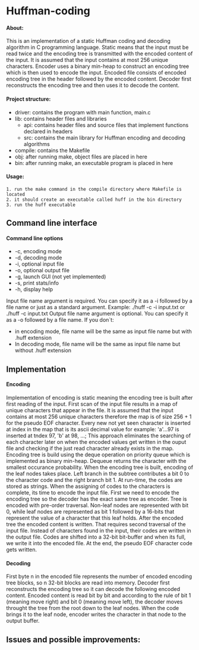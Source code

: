 # Huffman-coding

#### About:
This is an implementation of a static Huffman coding and decoding algorithm in C programming language. Static means that the input must be read twice and the encoding tree is transmitted with the encoded content of the input.
It is assumed that the input contains at most 256 unique characters.
Encoder uses a binary min-heap to construct an encoding tree which is then used to encode the input.
Encoded file consists of encoded encoding tree in the header followed by the encoded content.
Decoder first reconstructs the encoding tree and then uses it to decode the content.



#### Project structure:
- driver: contains the program with main function, main.c
- lib: contains  header files and libraries
  - api: contains header files and source files that implement functions declared in headers
  - src: contains the main library for Huffman encoding and decoding algorithms
- compile: contains the Makefile
- obj: after running make, object files are placed in here
- bin: after running make, an executable program is placed in here 

#### Usage: 

    1. run the make command in the compile directory where Makefile is located
    2. it should create an executable called huff in the bin directory
    3. run the huff executable
    
## Command line interface
    
#### Command line options
   - -c, encoding mode
   - -d, decoding mode
   - -i, optional input file
   - -o, optional output file
   - -g, launch GUI (not yet implemented)
   - -s, print stats/info
   - -h, display help

Input file name argument is required. You can specify it as a -i followed by a file name or just as a standard argument. 
Example: ./huff -c -i input.txt or ./huff -c input.txt
Output file name argument is optional. You can specify it as a -o followed by a file name. If you don`t:
- in encoding mode, file name will be the same as input file name but with .huff extension
- In decoding mode, file name will be the same as input file name but without .huff extension

## Implementation
#### Encoding
  Implementation of encoding is static meaning the encoding tree is built after first reading of the input.
  First scan of the input file results in a map of unique characters that appear in the file. It is assumed that the input contains at most 256 unique characters therefore the map is of size 256 + 1 for the pseudo EOF character.
  Every new not yet seen character is inserted at index in the map that is its ascii decimal value for example: 
  'a'...97 is inserted at tndex 97, 'b' at 98, ...; This approach eliminates the searching of each character later on when the encoded values get written in the ouput file and checking if the just read character already exists in the map.
  Encoding tree is build using the deque operation on priority queue which is implemented as binary min-heap. Dequeue returns the character with the smallest occurance probability.
  When the encoding tree is built, encoding of the leaf nodes takes place. Left branch in the subtree contributes a bit 0 to the character code and the right branch bit 1. At run-time, the codes are stored as strings. 
  When the assigning of codes to the characters is complete, its time to encode the input file.
  First we need to encode the encoding tree so the decoder has the exact same tree as encoder.
  Tree is encoded with pre-order traversal. Non-leaf nodes are represented with bit 0, while leaf nodes are represented as bit 1 followed by a 16-bits that represent the value of a character that this leaf holds.
  After the encoded tree the encoded content is written.
  That requires second traversal of the input file. Instead of characters found in the input, their codes are written in the output file. Codes are shifted into a 32-bit bit-buffer and when its full, we write it into the encoded file.
  At the end, the pseudo EOF character code gets written. 
  
  

#### Decoding
  First byte n in the encoded file represents the number of encoded encoding tree blocks, so n 32-bit blocks are read into memory. Decoder first reconstructs the encoding tree so it can decode the following encoded content.
Encoded content is read bit by bit and according to the rule of bit 1 (meaning move right) and bit 0 (meaning move left), the decoder moves throught the tree from the root down to the leaf nodes. When the code brings it to the leaf node, encoder  writes the character in that node to the output buffer.


## Issues and possible improvements:



